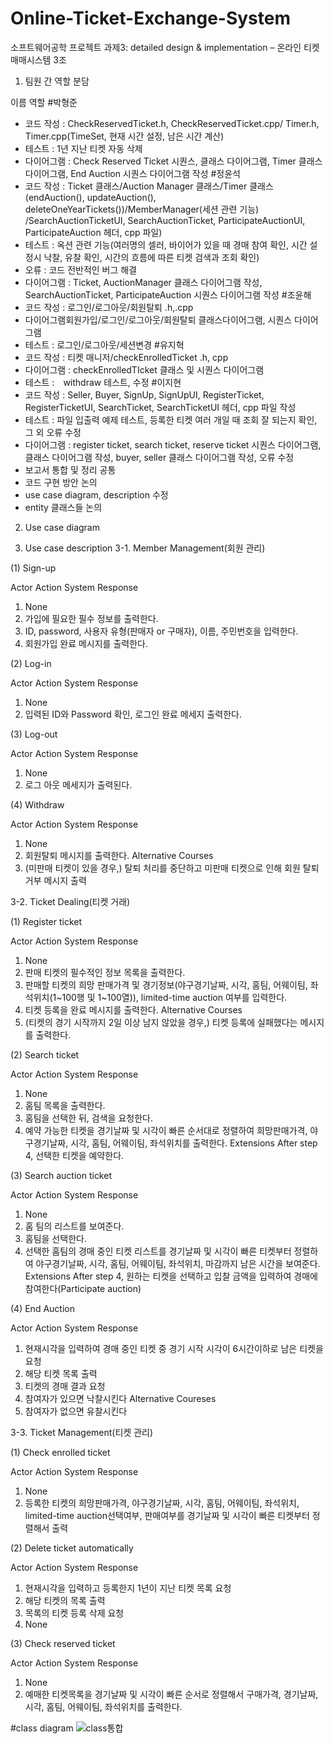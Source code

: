 # Online-Ticket-Exchange-System


소프트웨어공학 프로젝트
과제3: detailed design & implementation
– 온라인 티켓 매매시스템
3조
1. 팀원 간 역할 분담

이름
역할
#박형준
- 코드 작성 : CheckReservedTicket.h, CheckReservedTicket.cpp/ Timer.h, Timer.cpp(TimeSet, 현재 시간 설정, 남은 시간 계산)
- 테스트 : 1년 지난 티켓 자동 삭제
- 다이어그램 : Check Reserved Ticket 시퀀스, 클래스 다이어그램, Timer 클래스 다이어그램, End Auction 시퀀스 다이어그램 작성
#정윤석
- 코드 작성 : Ticket 클래스/Auction Manager 클래스/Timer 클래스(endAuction(),  updateAuction(), deleteOneYearTickets())/MemberManager(세션 관련 기능) /SearchAuctionTicketUI, SearchAuctionTicket, ParticipateAuctionUI, ParticipateAuction
헤더, cpp 파일)
- 테스트 : 옥션 관련 기능(여러명의 셀러, 바이어가 있을 때 경매 참여 확인, 시간 설정시 낙찰, 유찰 확인, 시간의 흐름에 따른 티켓 검색과 조회 확인)
- 오류 : 코드 전반적인 버그 해결
- 다이어그램 : Ticket, AuctionManager 클래스 다이어그램 작성, SearchAuctionTicket, ParticipateAuction 시퀀스 다이어그램 작성
#조윤해
- 코드 작성 : 로그인/로그아웃/회원탈퇴 .h,.cpp
- 다이어그램회원가입/로그인/로그아웃/회원탈퇴 클래스다이어그램, 시퀀스 다이어그램
- 테스트 : 로그인/로그아웃/세션변경
#유지혁
- 코드 작성 : 티켓 매니저/checkEnrolledTicket .h, cpp
- 다이어그램 : checkEnrolledTIcket 클래스 및 시퀀스 다이어그램 
- 테스트 :　withdraw 테스트, 수정 
#이지현
- 코드 작성 : Seller, Buyer, SignUp, SignUpUI, RegisterTicket, RegisterTicketUI, SearchTicket, SearchTicketUI 헤더, cpp 파일 작성
- 테스트 : 파일 입출력 예제 테스트, 등록한 티켓 여러 개일 때 조회 잘 되는지 확인, 그 외 오류 수정
- 다이어그램 : register ticket, search ticket, reserve ticket 시퀀스 다이어그램, 클래스 다이어그램 작성, buyer, seller 클래스 다이어그램 작성, 오류 수정
- 보고서 통합 및 정리
공통
- 코드 구현 방안 논의
- use case diagram, description 수정
- entity 클래스들 논의

2. Use case diagram

3. Use case description
3-1. Member Management(회원 관리)

(1) Sign-up

Actor Action
System Response
1. None
2. 가입에 필요한 필수 정보를 출력한다.
3. ID, password, 사용자 유형(판매자 or 구매자), 이름, 주민번호을 입력한다.
4. 회원가입 완료 메시지를 출력한다.


(2) Log-in

Actor Action
System Response
1. None
2. 입력된 ID와 Password 확인, 로그인 완료 메세지 출력한다.


(3) Log-out

Actor Action
System Response
1. None
2. 로그 아웃 메세지가 출력된다.


(4) Withdraw

Actor Action
System Response
1. None
2. 회원탈퇴 메시지를 출력한다.
Alternative Courses
2. (미판매 티켓이 있을 경우,) 탈퇴 처리를 중단하고 미판매 티켓으로 인해 회원 탈퇴 거부 메시지 출력

3-2. Ticket Dealing(티켓 거래)

(1) Register ticket

Actor Action
System Response
1. None
2. 판매 티켓의 필수적인 정보 목록을 출력한다.
3. 판매할 티켓의 희망 판매가격 및 경기정보(야구경기날짜, 시각, 홈팀, 어웨이팀, 좌석위치(1~100행 및 1~100열)), limited-time auction 여부를 입력한다.
4. 티켓 등록을 완료 메시지를 출력한다.
Alternative Courses
4. (티켓의 경기 시작까지 2일 이상 남지 않았을 경우,) 티켓 등록에 실패했다는 메시지를 출력한다.


(2) Search ticket

Actor Action
System Response
1. None
2. 홈팀 목록을 출력한다.
3. 홈팀을 선택한 뒤, 검색을 요청한다.
4. 예약 가능한 티켓을 경기날짜 및 시각이 빠른 순서대로 정렬하여 희망판매가격, 야구경기날짜, 시각, 홈팀, 어웨이팀, 좌석위치를 출력한다.
Extensions
After step 4, 선택한 티켓을 예약한다.


(3) Search auction ticket

Actor Action
System Response
1. None
2. 홈 팀의 리스트를 보여준다.
3. 홈팀을 선택한다.
4. 선택한 홈팀의 경매 중인 티켓 리스트를 경기날짜 및 시각이 빠른 티켓부터 정렬하여 야구경기날짜, 시각, 홈팀, 어웨이팀, 좌석위치, 마감까지 남은 시간을 보여준다.
Extensions
After step 4, 원하는 티켓을 선택하고 입찰 금액을 입력하여 경매에 참여한다(Participate auction)


(4) End Auction

Actor Action
System Response
1. 현재시각을 입력하여 경매 중인 티켓 중 경기 시작 시각이 6시간이하로 남은 티켓을 요청
2. 해당 티켓 목록 출력
3. 티켓의 경매 결과 요청
4. 참여자가 있으면 낙찰시킨다
Alternative Coureses
4. 참여자가 없으면 유찰시킨다

 
3-3. Ticket Management(티켓 관리)

(1) Check enrolled ticket

Actor Action
System Response
1. None
2. 등록한 티켓의 희망판매가격, 야구경기날짜, 시각, 홈팀, 어웨이팀, 좌석위치, limited-time auction선택여부, 판매여부를 경기날짜 및 시각이 빠른 티켓부터 정렬해서 출력


(2) Delete ticket automatically

Actor Action
System Response
1. 현재시각을 입력하고 등록한지 1년이 지난 티켓 목록 요청
2. 해당 티켓의 목록 출력
3. 목록의 티켓 등록 삭제 요청
4. None


(3) Check reserved ticket

Actor Action
System Response
1. None
2. 예매한 티켓목록을 경기날짜 및 시각이 빠른 순서로 정렬해서 구매가격, 경기날짜, 시각, 홈팀, 어웨이팀, 좌석위치를 출력한다.

#class diagram
![class통합](https://user-images.githubusercontent.com/54641007/78766192-eb362800-79c3-11ea-8f80-1bb49954ae2f.jpg)


